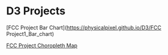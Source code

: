 # D3 Projects
[FCC Project Bar Chart](https://physicalpixel.github.io/D3/FCC Project1_Bar_chart)

[FCC Project Choropleth Map](https://physicalpixel.github.io/D3/index.html)


